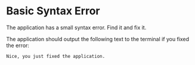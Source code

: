 # Basic Syntax Error

The application has a small syntax error. Find it and fix it.

The application should output the following text to the terminal if you fixed the error:

```text
Nice, you just fixed the application.
```
